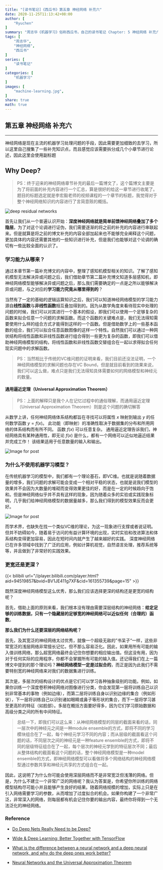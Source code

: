 ```yaml
---
title: "[读书笔记]《西瓜书》第五章 神经网络 补充六"
date: 2020-11-25T11:13:42+08:00
author: [
    "Ryuchen"
]
summary: "周志华《机器学习》俗称西瓜书，自己的读书笔记 Chapter: 5 神经网络 补充六"
tags: [
    "周志华",
    "神经网络",
    "西瓜书"
]
series: [
    "读书笔记"
]
categories: [
    "机器学习"
]
images: [
    "machine-learning.jpg",
]
share: true
math: true
---
```


## 第五章 神经网络 补充六

---

神经网络是现在主流的机器学习处理问题的手段，因此需要更加细致的去学习，所以这里自己搜集了一些补充知识点，而且感觉应该需要拆分成几个小章节进行论述，因此这里会使用副标题

## Why Deep?

> PS：终于迎来的神经网络章节补充的最后一篇博文了，这个篇博文主要是为了将前面的补充内容进行一个汇总，算是很好的给这一章节进行收尾了。题目的标题选定就是李宏毅老师的视频课程的一个章节的标题，我觉得对于整个神经网络知识的内容进行了言简意赅的概括。

![deep residual networks](https://cdn.jsdelivr.net/gh/Ryuchen/ImageBed@life/2020/11/25/3fa9fd5102ebae76702899ec6caeabe9.webp)

首先让我们从一个普遍认识开始：**深度神经网络就是简单前馈神经网络叠加了多个隐层**。为了对这个论调进行证伪，我们需要逐渐的将之前的补充的内容进行串联起来。但是就算是将之前的博文补充的内容全部加起来也不能够完全阐释这个问题，更加具体的内容还需要其他的一些知识进行补充，但是我们也能够对这个论调的确切有一些比较全面的认识了。

### 学习能力从哪来？

通过本章节第一篇补充博文的内容中，整理了感知机模型相关的知识。了解了感知机模型无法解决异或问题之后，我们借助章节第二篇补充博文知道多层感知机，即神经网络模型能够解决异或问题之后，那么我们需要确定的一点是之所以能够解决异或问题，与之对应的**学习能力究竟从哪里得到的**？

当然有了一定的基础的逻辑运算知识之后，我们可以知道神经网络模型的学习能力源自**线性函数**与**非线性函数**相互叠加得到的。因为从数学角度来看待现实中处理的问题的时候，我们可以对其进行一个基本的假设，即我们可以使用一个足够复杂的函数来拟合任意一个问题的求解函数。而这个函数的关键难点是，我们无法得知需要使用什么样的组合方式才能得到这样的一个函数。但是借助数学上的一些基本函数的组合，我们可以拟合任意函数图像的这样一个特性。自然我们可以通过一种网状结构将线性函数和非线性函数进行组合得到一些更为复杂的函数，即我们可以借助神经网络模型的结构，将线性函数和非线性函数交替组合在一起以求得拟合任何现实问题中的求解函数。

> PS：当然相比于传统的VC维问题的证明来看，我们目前还没法证明，一个神经网络模型的求解问题也存在VC Bound，但是就目前看到的效果来说，我们可以这么做，难点只是我们无法得知具体需要如何的网络模型和神经元的数量。

#### 通用逼近定理（Universal Approximation Theorem）

> PS：上面的解释只是我个人在记忆过程中的通俗理解，而通用逼近定理（Universal Approximation Theorem）则是这个问题的确切解答

从数学上讲，任何神经网络体系结构都旨在寻找可以将属性 $x$ 映射到输出 $y$ 的任何数学函数 $y = f(x)$。 此功能（即映射）的准确性取决于数据集的分布和所用网络的体系结构而有所不同。 函数 $f(x)$ 可以任意复杂。 通用逼近定理告诉我们，神经网络具有某种通用性，即无论 $f(x)$ 是什么，都有一个网络可以近似地逼近结果并完成工作！ 该结果适用于任意数量的输入和输出。

![Image for post](https://cdn.jsdelivr.net/gh/Ryuchen/ImageBed@life/2020/11/25/b6306f4342c7c3e220920bd2b1e410f5.webp)

### 为什么不使用机器学习模型？

在传统机器学习的模型中，我们都有一个理论基石，即VC维。也就是说随着数据量的增多，我们问题的求解可能会变成一个相对平稳的状态，也就是说我们模型的效果并不会因为大数量的堆砌而变得效果更佳的好，而是在一定的时候趋向于饱和。但是神经网络似乎并不具有这样的现象，因为随着众多的实验或实践现象标明，几乎我们给神经网络模型的数据量越多，那么我们得到的模型效果反而会更好。

![Image for post](https://cdn.jsdelivr.net/gh/Ryuchen/ImageBed@life/2020/11/25/b13997815e0d29ae2ff046575d0f44ee.webp)

而学术界，也缺失在找一个类似VC维的理论，为这一现象进行支撑或者说证明。 但并不妨碍如今，随着易于访问的有益计算环境的出现，实时实验和改进算法和体系结构变得更加容易，因此在短时间内就产生了越来越好的实践。 深度神经网络已在许多领域中找到了广泛的应用，例如计算机视觉，自然语言处理，推荐系统等等，并且做到了非常好的实践效果。

### 更宽还是更深？

{{< bilibili url="//player.bilibili.com/player.html?aid=94519857&bvid=BV1JE411g7XF&cid=161355739&page=15" >}}

既然深度神经网络模型这么优秀，那么我们应该选择更深的结构还是更宽的结构呢？

首先，借助上面的原则来看，我们根本没有理由需要深层结构的神经网络：**给定足够的训练数据，只有一个隐藏层的足够宽的神经网络可以近似任何（合理的）函数**。 

**那么我们为什么还要深层的网络结构呢？**

首先，及其宽泛的神经网络太过优秀，就像一个超级无敌的”书呆子“一样，这些非常宽泛的浅层网络非常擅长记忆，但不那么容易泛化。因此，如果用所有可能的输入值训练网络，那么超宽网络最终会记住你想要的相应输出值。但这没有用，因为对于任何实际的应用程序，你都不会掌握所有可能的输入值。还记得我们在上一篇博文中提到的那个理论吗？**神经网络模型一定是过拟合的**，而正是因为此我们不需要特别宽的神经网络来对我们的数据集进行训练。

其次是，多层次的结构设计的优点是它们可以学习各种抽象级别的功能。例如，如果你训练一个深度卷积神经网络对图像进行分类，你会发现第一层将训练自己以识别非常基本的事物（例如边缘），而第二层将训练自身以识别边缘的集合（例如形状），下一层将训练自己以识别诸如眼睛或鼻子等形状的集合，而下一层将学习甚至更高阶的特征（如脸部）。多层在概括方面要好得多，因为它们学习原始数据和高级分类之间的所有中间特征。

> 总结一下，即我们可以这么来：从神经网络模型的同层的截面来看的话，同一层次中的神经元之间是一种module ensemble的方式，即将不同的学习模块组合在了一起，每个神经元学习不同的内容；而从层级的截面看这个问题的话，不同层次之间的神经元是一种feature ensemble的方式，即将不同的层级特征组合在了一起，每个层次的神经元学到的特征层次不同；最后从整体结构的截面看这个问题的话，整个神经网络模型是一种model ensemble的方式，即神经网络模型可以看做将多个网络结构的神经网络模型通过参数共享和神经元共享的方式组合在一起。

因此，这说明了为什么你可能会使用深层网络而不是非常宽泛但浅薄的网络。但是，为什么不建立一个非常广泛的网络呢？我认为答案是，你希望你所训练的网络模型结构尽可能小并且能够产生良好的结果。随着网络规模的增加，实际上只是在引入网络需要学习的参数，从而增加了过度拟合的机会。如果你构建了一个非常广泛，非常深入的网络，则每层都有机会记住你要的输出内容，最终你将得到一个无法泛化的神经网络。

### Reference

- [Do Deep Nets Really Need to be Deep?](http://datascienceassn.org/sites/default/files/Do%20Deep%20Nets%20Really%20Need%20to%20be%20Deep.pdf)

- [Wide & Deep Learning: Better Together with TensorFlow](http://ai.googleblog.com/2016/06/wide-deep-learning-better-together-with.html)

- [What is the difference between a neural network and a deep neural network, and why do the deep ones work better?](https://stats.stackexchange.com/questions/182734/what-is-the-difference-between-a-neural-network-and-a-deep-neural-network-and-w)

- [Neural Networks and the Universal Approximation Theorem](https://towardsdatascience.com/neural-networks-and-the-universal-approximation-theorem-8a389a33d30a)

  
